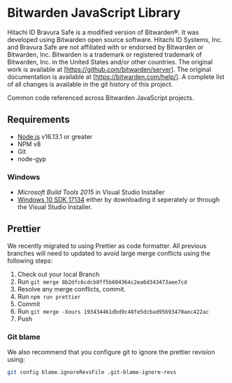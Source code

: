 # Bitwarden JavaScript Library

Hitachi ID Bravura Safe is a modified version of Bitwarden®. It was developed using Bitwarden open source software. Hitachi ID Systems, Inc. and Bravura Safe are not affiliated with or endorsed by Bitwarden or Bitwarden, Inc. Bitwarden is a trademark or registered trademark of Bitwarden, Inc. in the United States and/or other countries.
The original work is available at [https://github.com/bitwarden/server].
The original documentation is available at [https://bitwarden.com/help/].
A complete list of all changes is available in the git history of this project.

Common code referenced across Bitwarden JavaScript projects.


## Requirements

- [Node.js](https://nodejs.org) v16.13.1 or greater
- NPM v8
- Git
- node-gyp

### Windows

- _Microsoft Build Tools 2015_ in Visual Studio Installer
- [Windows 10 SDK 17134](https://developer.microsoft.com/en-us/windows/downloads/sdk-archive/)
  either by downloading it seperately or through the Visual Studio Installer.

## Prettier

We recently migrated to using Prettier as code formatter. All previous branches will need to updated to avoid large merge conflicts using the following steps:

1. Check out your local Branch
2. Run `git merge 8b2dfc6cdcb8ff5b604364c2ea6d343473aee7cd`
3. Resolve any merge conflicts, commit.
4. Run `npm run prettier`
5. Commit
6. Run `git merge -Xours 193434461dbd9c48fe5dcbad95693470aec422ac`
7. Push

### Git blame

We also recommend that you configure git to ignore the prettier revision using:

```bash
git config blame.ignoreRevsFile .git-blame-ignore-revs
```

